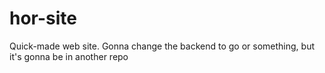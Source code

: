 # hor-site
Quick-made web site. Gonna change the backend to go or something, but it's gonna be in another repo